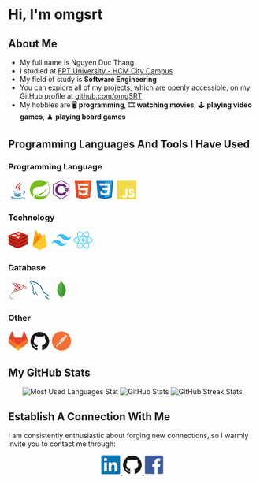 # Hi, I'm omgsrt

## About Me
- My full name is Nguyen Duc Thang
- I studied at [FPT University - HCM City Campus](https://daihoc.fpt.edu.vn/truong-thanh-vien/campus-tp-ho-chi-minh/)
- My field of study is **Software Engineering**
- You can explore all of my projects, which are openly accessible, on my GitHub profile at [github.com/omgSRT](https://github.com/omgSRT)
- My hobbies are 🖥️ **programming**, 🎞️ **watching movies**, 🕹️ **playing video games**, ♟️ **playing board games**

## Programming Languages And Tools I Have Used
### Programming Language
<p>
    <img src="https://raw.githubusercontent.com/devicons/devicon/master/icons/java/java-original.svg" alt="java" width="40" height="40"/>
    <img src="https://raw.githubusercontent.com/devicons/devicon/master/icons/spring/spring-original.svg" alt="java" width="40" height="40"/>
    <img src="https://raw.githubusercontent.com/devicons/devicon/master/icons/csharp/csharp-line.svg" alt="csharp" width="40" height="40"/>
    <img src="https://raw.githubusercontent.com/devicons/devicon/master/icons/html5/html5-original.svg" alt="html" width="40" height="40"/>
    <img src="https://raw.githubusercontent.com/devicons/devicon/master/icons/css3/css3-original.svg" alt="css" width="40" height="40"/>
    <img src="https://raw.githubusercontent.com/devicons/devicon/master/icons/javascript/javascript-plain.svg" alt="javascript" width="40" height="40"/>
</p>

### Technology
<p>
    <img src="https://raw.githubusercontent.com/devicons/devicon/master/icons/redis/redis-original.svg" alt="redis" width="40" height="40"/>
    <img src="https://raw.githubusercontent.com/devicons/devicon/master/icons/firebase/firebase-original.svg" alt="firebase" width="40" height="40"/>
    <img src="https://raw.githubusercontent.com/devicons/devicon/master/icons/tailwindcss/tailwindcss-original.svg" alt="tailwindcss" width="40" height="40"/>
    <img src="https://raw.githubusercontent.com/devicons/devicon/master/icons/react/react-original.svg" alt="react" width="40" height="40"/>
</p>

### Database
<p>
    <img src="https://raw.githubusercontent.com/devicons/devicon/master/icons/microsoftsqlserver/microsoftsqlserver-original.svg" alt="mssql" width="40" height="40"/>
    <img src="https://raw.githubusercontent.com/devicons/devicon/master/icons/mysql/mysql-original.svg" alt="mysql" width="40" height="40"/>
    <img src="https://raw.githubusercontent.com/devicons/devicon/master/icons/mongodb/mongodb-original.svg" alt="mongodb" width="40" height="40"/>
</p>

### Other
<p>
    <img src="https://raw.githubusercontent.com/devicons/devicon/master/icons/gitlab/gitlab-original.svg" alt="gitlab" width="40" height="40"/>
    <img src="https://raw.githubusercontent.com/devicons/devicon/master/icons/github/github-original.svg" alt="github" width="40" height="40"/>
    <img src="https://raw.githubusercontent.com/devicons/devicon/master/icons/postman/postman-original.svg" alt="postman" width="40" height="40"/>
</p>


## My GitHub Stats
<p align="center">
    <img src="https://github-readme-stats.vercel.app/api/top-langs/?username=omgsrt&theme=radical&hide_border=true&include_all_commits=true&count_private=true&layout=compact" alt="Most Used Languages Stat" />
  <img src="https://github-readme-stats.vercel.app/api?username=omgsrt&show_icons=true&theme=radical&hide_border=true&count_private=true" alt="GitHub Stats" />
  <img src="https://github-readme-streak-stats.herokuapp.com/?user=omgSRT&theme=radical&stroke=FF007A&ring=FF007A&fire=FF007A&currStreakNum=A9FEF7&currStreakLabel=A9FEF7&sideNums=A9FEF7&sideLabels=A9FEF7&dates=FFFFFF" alt="GitHub Streak Stats" />
</p>

## Establish A Connection With Me
I am consistently enthusiastic about forging new connections, so I warmly invite you to contact me through:
<p align="center">
  <a href="https://www.linkedin.com/in/omgsrt/">
    <img src="https://raw.githubusercontent.com/devicons/devicon/master/icons/linkedin/linkedin-original.svg" alt="LinkedIn" width="40" height="40"/>
  </a>
  <a href="https://github.com/omgSRT">
    <img src="https://raw.githubusercontent.com/devicons/devicon/master/icons/github/github-original.svg" alt="GitHub" width="40" height="40"/>
  </a>
  <a href="https://www.facebook.com/omgsrt/">
    <img src="https://raw.githubusercontent.com/devicons/devicon/master/icons/facebook/facebook-original.svg" alt="Facebook" width="40" height="40"/>
  </a>
</p>